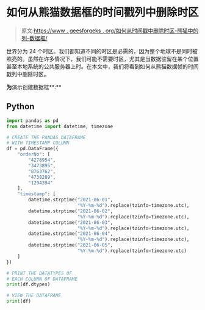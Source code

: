 # 如何从熊猫数据框的时间戳列中删除时区

> 原文:[https://www . geesforgeks . org/如何从时间戳中删除时区-熊猫中的列-数据框/](https://www.geeksforgeeks.org/how-to-remove-timezone-from-a-timestamp-column-in-a-pandas-dataframe/)

世界分为 24 个时区。我们都知道不同的时区是必需的，因为整个地球不是同时被照亮的。虽然在许多情况下，我们可能不需要时区，尤其是当数据驻留在某个位置甚至本地系统的公共服务器上时。在本文中，我们将看到如何从熊猫数据帧的时间戳列中删除时区。

**为**演示创建数据框**:**

## Python

```py
import pandas as pd
from datetime import datetime, timezone

# CREATE THE PANDAS DATAFRAME
# WITH TIMESTAMP COLUMN
df = pd.DataFrame({
    "orderNo": [
        "4278954",
        "3473895",
        "8763762",
        "4738289",
        "1294394"
    ],
    "timestamp": [
        datetime.strptime("2021-06-01",
                          "%Y-%m-%d").replace(tzinfo=timezone.utc),
        datetime.strptime("2021-06-02",
                          "%Y-%m-%d").replace(tzinfo=timezone.utc),
        datetime.strptime("2021-06-03",
                          "%Y-%m-%d").replace(tzinfo=timezone.utc),
        datetime.strptime("2021-06-04",
                          "%Y-%m-%d").replace(tzinfo=timezone.utc),
        datetime.strptime("2021-06-05",
                          "%Y-%m-%d").replace(tzinfo=timezone.utc)
    ]
})

# PRINT THE DATATYPES OF
# EACH COLUMN OF DATAFRAME
print(df.dtypes)

# VIEW THE DATAFRAME
print(df)
```